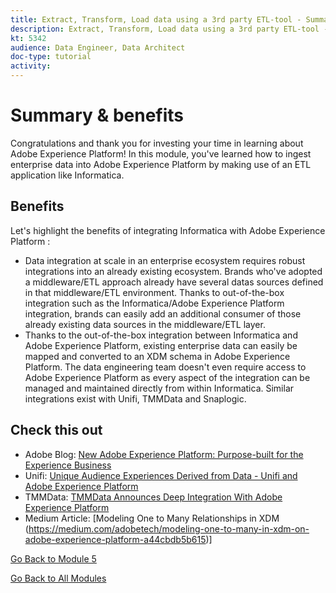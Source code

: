 ```yaml
---
title: Extract, Transform, Load data using a 3rd party ETL-tool - Summary
description: Extract, Transform, Load data using a 3rd party ETL-tool - Summary
kt: 5342
audience: Data Engineer, Data Architect
doc-type: tutorial
activity:
---
```


# Summary & benefits

Congratulations and thank you for investing your time in learning about Adobe Experience Platform!
In this module, you've learned how to ingest enterprise data into Adobe Experience Platform by making use of an ETL application like Informatica.

## Benefits

Let's highlight the benefits of integrating Informatica with Adobe Experience Platform :

- Data integration at scale in an enterprise ecosystem requires robust integrations into an already existing ecosystem. Brands who've adopted a middleware/ETL approach already have several datas sources defined in that middleware/ETL environment. Thanks to out-of-the-box integration such as the Informatica/Adobe Experience Platform integration, brands can easily add an additional consumer of those already existing data sources in the middleware/ETL layer.
- Thanks to the out-of-the-box integration between Informatica and Adobe Experience Platform, existing enterprise data can easily be mapped and converted to an XDM schema in Adobe Experience Platform. The data engineering team doesn't even require access to Adobe Experience Platform as every aspect of the integration can be managed and maintained directly from within Informatica. Similar integrations exist with Unifi, TMMData and Snaplogic.

## Check this out


- Adobe Blog: [New Adobe Experience Platform: Purpose-built for the Experience Business](https://theblog.adobe.com/new-adobe-cloud-platform-way-manage-experience-data-scale/)
- Unifi: [Unique Audience Experiences Derived from Data - Unifi and Adobe Experience Platform](https://unifisoftware.com/solutions/adobe-experience-platform/)
- TMMData: [TMMData Announces Deep Integration With Adobe Experience Platform](https://content.tmmdata.com/press/tmmdata-announces-deep-integration-with-adobe-cloud-platform)
- Medium Article: [Modeling One to Many Relationships in XDM (https://medium.com/adobetech/modeling-one-to-many-in-xdm-on-adobe-experience-platform-a44cbdb5b615)]

[Go Back to Module 5](./data-ingestion-informatica-etl.md)

[Go Back to All Modules](../../overview.md)

